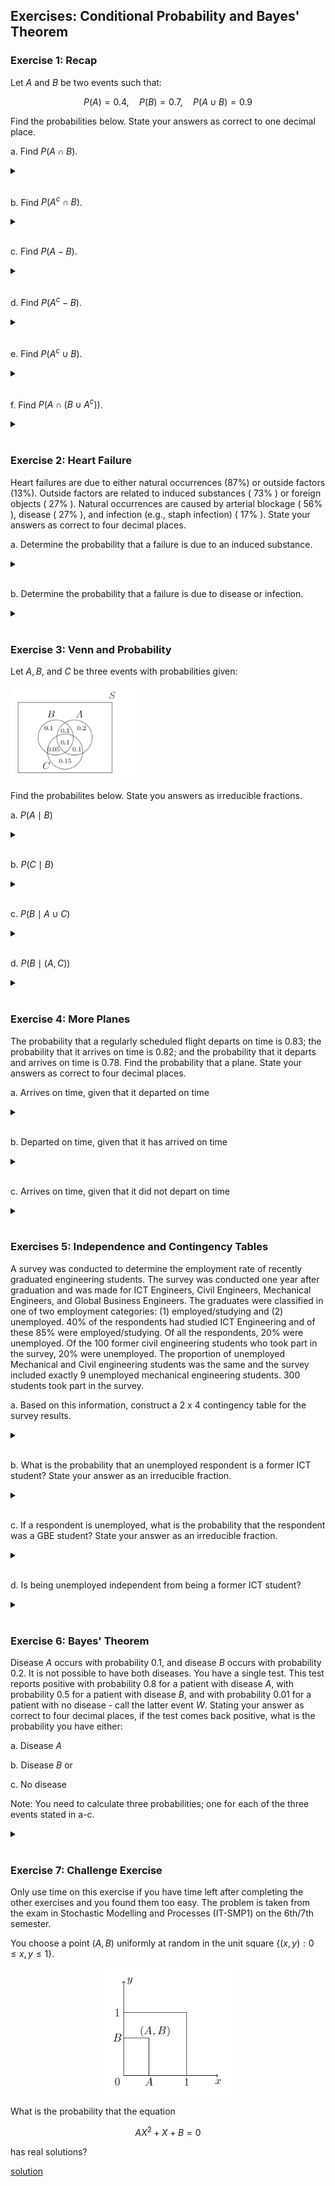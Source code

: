 ## Exercises: Conditional Probability and Bayes' Theorem


### Exercise 1: Recap

Let $A$ and $B$ be two events such that:

$$
P(A)=0.4, \quad P(B)=0.7, \quad P(A \cup B)=0.9
$$

Find the probabilities below. State your answers as correct to one decimal place.


a. Find $P(A \cap B)$.

<details>
<br>
<summary> </summary>

$P(A \cap B)=\underline{\underline{0.2}}$.

</details>
<br>

b. Find $P\left(A^c \cap B\right)$.

<details>
<br>
<summary> </summary>

$P\left(A^c \cap B\right)=\underline{\underline{0.5}}$.

</details>
<br>

c. Find $P(A-B)$.

<details>
<br>
<summary> </summary>

$P(A-B)=\underline{\underline{0.2}}$

</details>
<br>

d. Find $P\left(A^c-B\right)$.

<details>
<br>
<summary> </summary>

$P\left(A^c-B\right)=\underline{\underline{0.1}}$.

</details>
<br>

e. Find $P\left(A^c \cup B\right)$.

<details>
<br>
<summary> </summary>

$P\left(A^c \cup B\right)=\underline{\underline{0.8}}$.

</details>
<br>

f. Find $P\left(A \cap\left(B \cup A^c\right)\right)$.

<details>
<br>
<summary> </summary>

$P\left(A \cap\left(B \cup A^c\right)\right)=\underline{\underline{0.2}}$.

</details>
<br>

### Exercise 2: Heart Failure

Heart failures are due to either natural occurrences $(87 \%)$ or outside factors $(13 \%)$. Outside factors are related to induced substances ( $73 \%$ ) or foreign objects ( $27 \%$ ). Natural occurrences are caused by arterial blockage ( $56 \%$ ), disease ( $27 \%$ ), and infection (e.g., staph infection) ( $17 \%$ ). State your answers as correct to four decimal places.

a. Determine the probability that a failure is due to an induced substance.

<details>
<br>
<summary> </summary>

$0.13 \times 0.73=\underline{\underline{0.0949}}$

</details>
<br>

b. Determine the probability that a failure is due to disease or infection.

<details>
<br>
<summary> </summary>

 $0.87 \times(0.27+0.17)=\underline{\underline{0.3828}}$

</details>
<br>

### Exercise 3: Venn and Probability

Let $A, B$, and $C$ be three events with probabilities given:

<img src="https://github.com/jakobmwang/MSE1/blob/main/src/venn1 (1).png" width = "200">

Find the probabilites below. State you answers as irreducible fractions.

a. $P(A \mid B)$

<details>
<br>
<summary> </summary>

$\dfrac{4}{7}$

</details>
<br>

b. $P(C \mid B)$

<details>
<br>
<summary> </summary>

$\dfrac{3}{7}$

</details>
<br>

c. $P(B \mid A \cup C)$

<details>
<br>
<summary> </summary>

$\dfrac{5}{14}$

</details>
<br>

d. $P(B \mid (A, C))$

<details>
<br>
<summary> </summary>

$\dfrac{1}{2}$

</details>
<br>

### Exercise 4: More Planes
The probability that a regularly scheduled flight departs on time is $0.83$; the probability that it arrives on time is $0.82$; and the probability that it departs and arrives on time is $0.78$. Find the probability that a plane. State your answers as correct to four decimal places.

a. Arrives on time, given that it departed on time

<details>
<br>
<summary> </summary>

0.9398

</details>
<br>


b. Departed on time, given that it has arrived on time

<details>
<br>
<summary> </summary>

0.9512

</details>
<br>

c. Arrives on time, given that it did not depart on time

<details>
<br>
<summary> </summary>

0.2353

</details>
<br>

### Exercises 5: Independence and Contingency Tables
A survey was conducted to determine the employment rate of recently graduated engineering students. The survey was conducted one year after graduation and was made for ICT Engineers, Civil Engineers, Mechanical Engineers, and Global Business Engineers. The graduates were classified in one of two employment categories: (1) employed/studying and (2) unemployed. 40% of the respondents had studied ICT Engineering and of these 85% were employed/studying. Of all the respondents, 20% were unemployed. Of the 100 former civil engineering students who took part in the survey, 20% were unemployed. The proportion of unemployed Mechanical and Civil engineering students was the same and the survey included exactly 9 unemployed mechanical engineering students. 300 students took part in the survey.

a. Based on this information, construct a 2 x 4 contingency table for the survey results.

<details>
<br>
<summary> </summary>

<img src="https://github.com/jakobmwang/MSE1/blob/main/src/contingency.png" width = "300">

Technically, the sums and totals are not part of the contingency tables. They are added to make it easier to calculate the probabilities.

</details>
<br>

b. What is the probability that an unemployed respondent is a former ICT student? State your answer as an irreducible fraction.

<details>
<br>
<summary> </summary>

$\dfrac{3}{10}$

</details>
<br>

c. If a respondent is unemployed, what is the probability that the respondent was a GBE student? State your answer as an irreducible fraction.

<details>
<br>
<summary> </summary>

$\dfrac{13}{60}$

</details>
<br>

d. Is being unemployed independent from being a former ICT student?

<details>
<br>
<summary> </summary>

You can compare any a priori probability with the corresponding a posteriori probability. E.g. you found an aposteriori probability of $\dfrac{3}{10}$ in (b). The a priori probability is $\dfrac{2}{5}$. Since the two probabilities are not equal, the two events are dependent:

$P(\text{ICT} \mid \text{Unemployed}) = \dfrac{3}{10} \neq \dfrac{2}{5} = P(\text{ICT})$


</details>
<br>

### Exercise 6: Bayes' Theorem
Disease $A$ occurs with probability 0.1, and disease $B$ occurs with probability 0.2. It is not possible to have both diseases. You have a single test. This test reports positive with probability 0.8 for a patient with disease $A$, with probability 0.5 for a patient with disease $B$, and with probability 0.01 for a patient with no disease - call the latter event $W$. Stating your answer as correct to four decimal places, if the test comes back positive, what is the probability you have either:

a. Disease $A$

b. Disease $B$ or

c. No disease

Note: You need to calculate three probabilities; one for each of the three events stated in a-c.

<details>
<br>
<summary> </summary>

a. Disease $A$: 0.4278

b. Disease $B$: 0.5348

c. No disease: 0.0374

</details>
<br>


### Exercise 7: Challenge Exercise
Only use time on this exercise if you have time left after completing the other exercises and you found them too easy. The problem is taken from the exam in Stochastic Modelling and Processes (IT-SMP1) on the 6th/7th semester.

You choose a point $(A, B)$ uniformly at random in the unit square $\{(x, y): 0 \leq x, y \leq 1\}$.

<p align="center">
    <img src="https://github.com/jakobmwang/MSE1/blob/main/src/challenge.png" width="200">
</p>

What is the probability that the equation

$$
A X^2+X+B=0
$$

has real solutions?

[solution](https://www.uio.no/studier/emner/matnat/math/STK1100/h20/eksamen/losningsforslag/eksamen-2020-12-15.pdf)
